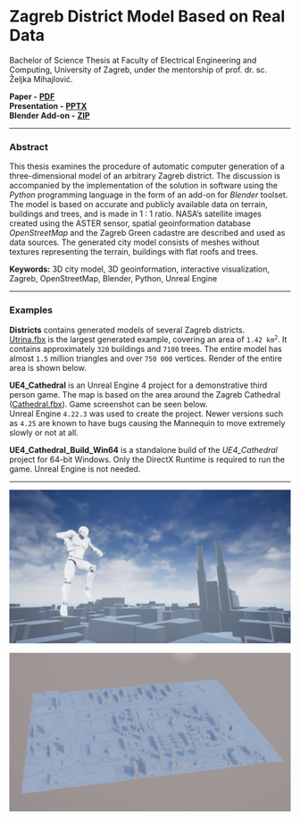 # Zagreb District Model Based on Real Data
Bachelor of Science Thesis at Faculty of Electrical Engineering and Computing, University of Zagreb, under the mentorship of prof. dr. sc. Željka Mihajlović.

**Paper -** [**PDF**](Paper/zavrsni.pdf)  
**Presentation -** [**PPTX**](Presentation/Bachelor2020Mesaric_Presentation.pptx)  
**Blender Add-on -** [**ZIP**](https://github.com/LMesaric/BSc-Thesis-FER-2020/releases/download/v1.1/zagrebgis.zip)

---

### Abstract

This thesis examines the procedure of automatic computer generation of a three-dimensional model of an arbitrary Zagreb district.
The discussion is accompanied by the implementation of the solution in software using the *Python* programming language in the form of an add-on for *Blender* toolset.
The model is based on accurate and publicly available data on terrain, buildings and trees, and is made in 1 : 1 ratio.
NASA’s satellite images created using the ASTER sensor, spatial geoinformation database *OpenStreetMap* and the Zagreb Green cadastre are described and used as data sources.
The generated city model consists of meshes without textures representing the terrain, buildings with flat roofs and trees.

**Keywords:** 3D city model, 3D geoinformation, interactive visualization, Zagreb, OpenStreetMap, Blender, Python, Unreal Engine

---

### Examples

**Districts** contains generated models of several Zagreb districts.  
[Utrina.fbx](Examples/Districts/Utrina.fbx) is the largest generated example, covering an area of <code>1.42 km<sup>2</sup></code>.
It contains approximately `320` buildings and `7100` trees.
The entire model has almost `1.5` million triangles and over `750 000` vertices.
Render of the entire area is shown below.

**UE4_Cathedral** is an Unreal Engine 4 project for a demonstrative third person game.
The map is based on the area around the Zagreb Cathedral ([Cathedral.fbx](Examples/Districts/Cathedral.fbx)).
Game screenshot can be seen below.  
Unreal Engine `4.22.3` was used to create the project.
Newer versions such as `4.25` are known to have bugs causing the Mannequin to move extremely slowly or not at all.

**UE4_Cathedral_Build_Win64** is a standalone build of the *UE4_Cathedral* project for 64-bit Windows.
Only the DirectX Runtime is required to run the game.
Unreal Engine is not needed.

---

![UE4 Mannequin and Cathedral](Paper/figures/ue4_game_jumping.jpg)

![Render of Utrina district](Paper/figures/utrine_entire_render.jpg)
